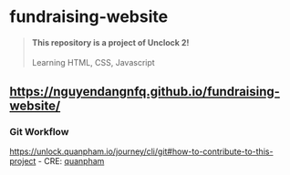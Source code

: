 # fundraising-website

> #### This repository is a project of Unclock 2!
>
> <p>Learning HTML, CSS, Javascript</p>

## https://nguyendangnfq.github.io/fundraising-website/


### Git Workflow 
https://unlock.quanpham.io/journey/cli/git#how-to-contribute-to-this-project - CRE: [quanpham](https://github.com/mikunpham)
